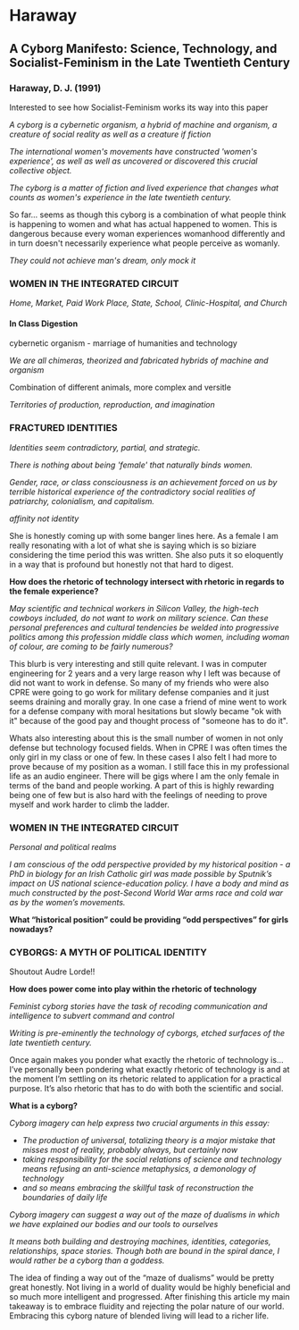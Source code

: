 Haraway
=================

## A Cyborg Manifesto: Science, Technology, and Socialist-Feminism in the Late Twentieth Century ##
### Haraway, D. J. (1991) ###

Interested to see how Socialist-Feminism works its way into this paper

*A cyborg is a cybernetic organism, a hybrid of machine and organism, a creature of social reality as well as a creature if fiction*

*The international women's movements have constructed 'women's experience', as well as well as uncovered or discovered this crucial collective object.*

*The cyborg is a matter of fiction and lived experience that changes what counts as women's experience in the late twentieth century.*

So far... seems as though this cyborg is a combination of what people think is happening to women and what has actual happened to women. This is dangerous because every woman experiences womanhood differently and in turn doesn't necessarily experience what people perceive as womanly. 

*They could not achieve man's dream, only mock it*

### WOMEN IN THE INTEGRATED CIRCUIT ###

*Home, Market, Paid Work Place, State, School, Clinic-Hospital, and Church*

#### In Class Digestion ####

cybernetic organism - marriage of humanities and technology

*We are all chimeras, theorized and fabricated hybrids of machine and organism*

Combination of different animals, more complex and versitle 

*Territories of production, reproduction, and imagination*


### FRACTURED IDENTITIES ###
*Identities seem contradictory, partial, and strategic.*

*There is nothing about being 'female' that naturally binds women.*

*Gender, race, or class consciousness is an achievement forced on us by terrible historical experience of the contradictory social realities of patriarchy, colonialism, and capitalism.*

*affinity not identity*

She is honestly coming up with some banger lines here. As a female I am really resonating with a lot of what she is saying which is so biziare considering the time period this was written. She also puts it so eloquently in a way that is profound but honestly not that hard to digest.

**How does the rhetoric of technology intersect with rhetoric in regards to the female experience?**

*May scientific and technical workers in Silicon Valley, the high-tech cowboys included, do not want to work on military science. Can these personal preferences and cultural tendencies be welded into progressive politics among this profession middle class which women, including woman of colour, are coming to be fairly numerous?*

This blurb is very interesting and still quite relevant. I was in computer engineering for 2 years and a very large reason why I left was because of did not want to work in defense. So many of my friends who were also CPRE were going to go work for military defense companies and it just seems draining and morally gray. In one case a friend of mine went to work for a defense company with moral hesitations but slowly became "ok with it" because of the good pay and thought process of "someone has to do it". 

Whats also interesting about this is the small number of women in not only defense but technology focused fields. When in CPRE I was often times the only girl in my class or one of few. In these cases I also felt I had more to prove because of my position as a woman. I still face this in my professional life as an audio engineer. There will be gigs where I am the only female in terms of the band and people working. A part of this is highly rewarding being one of few but is also hard with the feelings of needing to prove myself and work harder to climb the ladder.

### WOMEN IN THE INTEGRATED CIRCUIT ###
*Personal and political realms*

*I am conscious of the odd perspective provided by my historical position - a PhD in biology for an Irish Catholic girl was made possible by Sputnik’s impact on US national science-education policy. I have a body and mind as much constructed by the post-Second World War arms race and cold war as by the women’s movements.*

**What “historical position” could be providing “odd perspectives” for girls nowadays?**

### CYBORGS: A MYTH OF POLITICAL IDENTITY ### 
Shoutout Audre Lorde!!

**How does power come into play within the rhetoric of technology**

*Feminist cyborg stories have the task of recoding communication and intelligence to subvert command and control*

*Writing is pre-eminently the technology of cyborgs, etched surfaces of the late twentieth century.*

Once again makes you ponder what exactly the rhetoric of technology is... I’ve personally been pondering what exactly rhetoric of technology is and at the moment I’m settling on its rhetoric related to application for a practical purpose. It’s also rhetoric that has to do with both the scientific and social. 

**What is a cyborg?**

*Cyborg imagery can help express two crucial arguments in this essay:*
- *The production of universal, totalizing theory is a major mistake that misses most of reality, probably always, but certainly now*
- *taking responsibility for the social relations of science and technology means refusing an anti-science metaphysics, a demonology of technology*
- *and so means embracing the skillful task of reconstruction the boundaries of daily life*

*Cyborg imagery can suggest a way out of the maze of dualisms in which we have explained our bodies and our tools to ourselves*

*It means both building and destroying machines, identities, categories, relationships, space stories. Though both are bound in the spiral dance, I would rather be a cyborg than a goddess.*


The idea of finding a way out of the “maze of dualisms” would be pretty great honestly. Not living in a world of duality would be highly beneficial and so much more intelligent and progressed. After finishing this article my main takeaway is to embrace fluidity and rejecting the polar nature of our world. Embracing this cyborg nature of blended living will lead to a richer life. 


